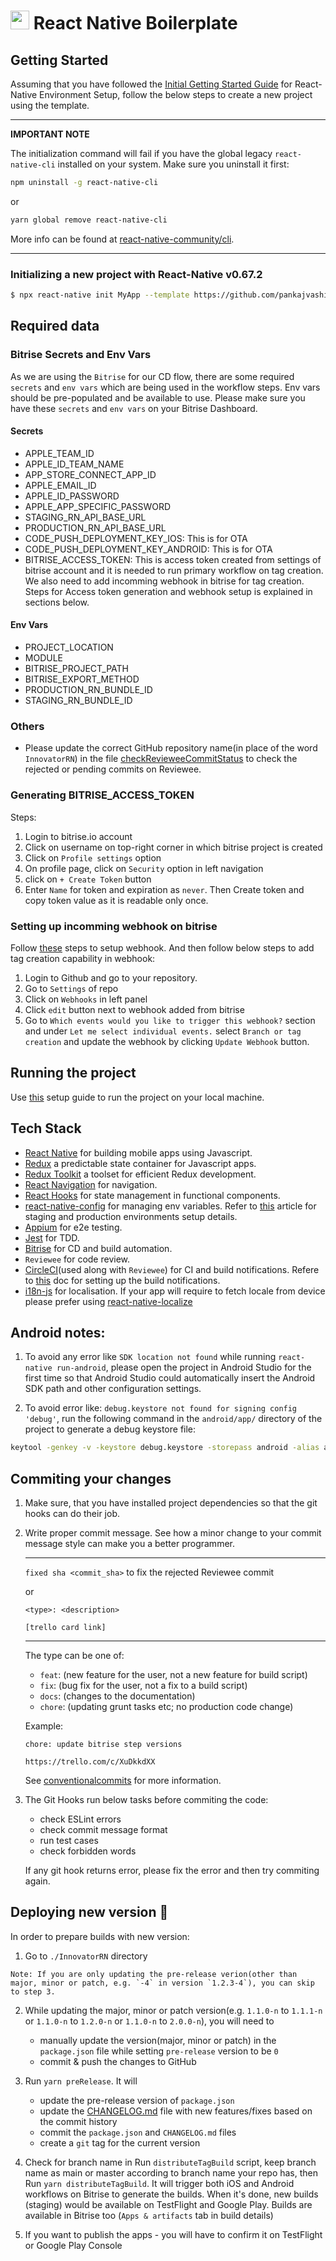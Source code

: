 # <img src="https://avatars.githubusercontent.com/u/12858694" width="30" height="30" /> React Native Boilerplate

## Getting Started


Assuming that you have followed the [Initial Getting Started Guide](https://reactnative.dev/docs/environment-setup) for React-Native Environment Setup, follow the below steps to create a new project using the template.


---
**IMPORTANT NOTE**

The initialization command will fail if you have the global legacy `react-native-cli` installed on your system. Make sure you uninstall it first:

```bash
npm uninstall -g react-native-cli
```

or

```bash
yarn global remove react-native-cli
```

More info can be found at [react-native-community/cli](https://github.com/react-native-community/cli#about).

---

### Initializing a new project with React-Native v0.67.2

```bash
$ npx react-native init MyApp --template https://github.com/pankajvashisht/react-native-innovator.git
```

## Required data
### Bitrise Secrets and Env Vars
As we are using the `Bitrise` for our CD flow, there are some required `secrets` and `env vars` which are being used in the workflow steps. Env vars should be pre-populated and be available to use. Please make sure you have these `secrets` and `env vars` on your Bitrise Dashboard.

#### Secrets
- APPLE_TEAM_ID
- APPLE_ID_TEAM_NAME
- APP_STORE_CONNECT_APP_ID
- APPLE_EMAIL_ID
- APPLE_ID_PASSWORD
- APPLE_APP_SPECIFIC_PASSWORD
- STAGING_RN_API_BASE_URL
- PRODUCTION_RN_API_BASE_URL
- CODE_PUSH_DEPLOYMENT_KEY_IOS: This is for OTA
- CODE_PUSH_DEPLOYMENT_KEY_ANDROID: This is for OTA
- BITRISE_ACCESS_TOKEN: This is access token created from settings of bitrise account and it is needed to run primary workflow on tag creation. We also need to add incomming webhook in bitrise for tag creation. Steps for Access token generation and webhook setup is explained in sections below.

#### Env Vars
- PROJECT_LOCATION
- MODULE
- BITRISE_PROJECT_PATH
- BITRISE_EXPORT_METHOD
- PRODUCTION_RN_BUNDLE_ID
- STAGING_RN_BUNDLE_ID

### Others
- Please update the correct GitHub repository name(in place of the word `InnovatorRN`) in the file [checkRevieweeCommitStatus](./template/InnovatorRN/scripts/checkRevieweeCommitStatus.sh#L5) to check the rejected or pending commits on Reviewee.

### Generating BITRISE_ACCESS_TOKEN
 Steps: 
 1. Login to bitrise.io account
 2. Click on username on top-right corner in which bitrise project is created
 3. Click on `Profile settings` option
 4. On profile page, click on `Security` option in left navigation
 5. click on `+ Create Token` button 
 6. Enter `Name` for token and expiration as `never`. Then Create token and copy token value as it is readable only once.

### Setting up incomming webhook on bitrise
 Follow [these](https://devcenter.bitrise.io/en/apps/webhooks/adding-incoming-webhooks.html#registering-an-incoming-webhook-automatically) steps to setup webhook. And then follow below steps to add tag creation capability in webhook:
 1. Login to Github and go to your repository.
 2. Go to `Settings` of repo
 3. Click on `Webhooks` in left panel
 4. Click `edit` button next to webhook added from bitrise
 5. Go to `Which events would you like to trigger this webhook?` section and under `Let me select individual events.` select `Branch or tag creation` and update the webhook by clicking `Update Webhook` button.

## Running the project
  Use [this](template/docs/PROJECT_SETUP.md) setup guide to run the project on your local machine.

## Tech Stack
- [React Native](https://facebook.github.io/react-native/) for building mobile apps using Javascript.
- [Redux](https://redux.js.org/) a predictable state container for Javascript apps.
- [Redux Toolkit](https://redux-toolkit.js.org/) a toolset for efficient Redux development.
- [React Navigation](https://reactnavigation.org/) for navigation.
- [React Hooks](https://reactjs.org/docs/hooks-intro.html) for state management in functional components.
- [react-native-config](https://github.com/luggit/react-native-config) for managing env variables. Refer to [this](https://ajaysidhu17.medium.com/configure-production-and-staging-environments-in-react-native-6c0d0faad034) article for staging and production environments setup details.
- [Appium](https://appium.io/) for e2e testing.
- [Jest](https://jestjs.io/) for TDD.
- [Bitrise](https://www.bitrise.io/) for CD and build automation.
- `Reviewee` for code review.
- [CircleCI](https://circleci.com/)(used along with `Reviewee`) for CI and build notifications. Refere to [this](template/docs/REVIEWEE_CIRCLE_CI_CONFIG.md) doc for setting up the build notifications.
- [i18n-js](https://github.com/fnando/i18n-js) for localisation. If your app will require to fetch locale from device please prefer using [react-native-localize](https://github.com/zoontek/react-native-localize)

## Android notes:

1. To avoid any error like ``SDK location not found`` while running ``react-native run-android``, please open the project in Android Studio for the first time so that Android Studio could automatically insert the Android SDK path and other configuration settings.

2. To avoid error like: ``debug.keystore not found for signing config 'debug'``, run the following command in the ``android/app/`` directory of the project to generate a debug keystore file:

```bash
keytool -genkey -v -keystore debug.keystore -storepass android -alias androiddebugkey -keypass android -keyalg RSA -keysize 2048 -validity 10000
```

## Commiting your changes
1. Make sure, that you have installed project dependencies so that the git hooks can do their job.
2. Write proper commit message. See how a minor change to your commit message style can make you a better programmer.
   
   ---
   `fixed sha <commit_sha>` to fix the rejected Reviewee commit

   or

   ```
   <type>: <description>

   [trello card link]
   ```
   ---
   The type can be one of:

   - `feat`: (new feature for the user, not a new feature for build script)
   - `fix`: (bug fix for the user, not a fix to a build script)
   - `docs`: (changes to the documentation)
   - `chore`: (updating grunt tasks etc; no production code change)

   Example:

   ```
   chore: update bitrise step versions

   https://trello.com/c/XuDkkdXX
   ```

   See [conventionalcommits](https://www.conventionalcommits.org/en/v1.0.0/) for more information.

3. The Git Hooks run below tasks before commiting the code:
      - check ESLint errors
      - check commit message format
      - run test cases
      - check forbidden words

    If any git hook returns error, please fix the error and then try commiting again.

## Deploying new version 🚀

In order to prepare builds with new version:

1. Go to `./InnovatorRN` directory

```plain text
Note: If you are only updating the pre-release verion(other than major, minor or patch, e.g. `-4` in version `1.2.3-4`), you can skip to step 3.
```

2. While updating the major, minor or patch version(e.g. `1.1.0-n` to `1.1.1-n` or `1.1.0-n` to `1.2.0-n` or `1.1.0-n` to `2.0.0-n`), you will need to
   - manually update the version(major, minor or patch) in the `package.json` file while setting `pre-release` version to be `0`
   - commit & push the changes to GitHub

3. Run `yarn preRelease`. It will
   - update the pre-release version of `package.json`
   - update the [CHANGELOG.md](./testedme/CHANGELOG.md) file with new features/fixes based on the commit history
   - commit the `package.json` and `CHANGELOG.md` files
   - create a `git` tag for the current version

4. Check for branch name in Run `distributeTagBuild` script, keep branch name as main or master according to branch name your repo has, then Run `yarn distributeTagBuild`. It will trigger both iOS and Android workflows on Bitrise to generate the builds. When it's done, new builds (staging) would be available on TestFlight and Google Play. Builds are available in Bitrise too (`Apps & artifacts` tab in build details)

5. If you want to publish the apps - you will have to confirm it on TestFlight or Google Play Console
